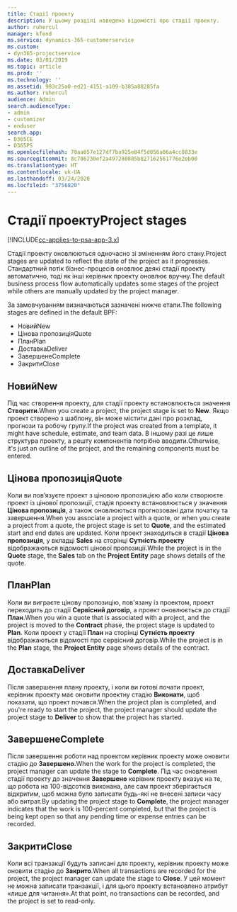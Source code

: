 ```yaml
---
title: Стадії проекту
description: У цьому розділі наведено відомості про стадії проекту.
author: ruhercul
manager: kfend
ms.service: dynamics-365-customerservice
ms.custom:
- dyn365-projectservice
ms.date: 03/01/2019
ms.topic: article
ms.prod: ''
ms.technology: ''
ms.assetid: 983c25a0-ed21-4151-a109-b385a88285fa
ms.author: ruhercul
audience: Admin
search.audienceType:
- admin
- customizer
- enduser
search.app:
- D365CE
- D365PS
ms.openlocfilehash: 70aa057e127df7ba925e84f5d056a06a4cc8833e
ms.sourcegitcommit: 8c786230ef2a497280885b827162561776e2eb00
ms.translationtype: HT
ms.contentlocale: uk-UA
ms.lasthandoff: 03/24/2020
ms.locfileid: "3756820"
---
```

# <a name="project-stages"></a><span data-ttu-id="a3f4b-103">Стадії проекту</span><span class="sxs-lookup"><span data-stu-id="a3f4b-103">Project stages</span></span> 

[!INCLUDE[cc-applies-to-psa-app-3.x](../includes/cc-applies-to-psa-app-3x.md)]

<span data-ttu-id="a3f4b-104">Стадії проекту оновлюються одночасно зі зміненням його стану.</span><span class="sxs-lookup"><span data-stu-id="a3f4b-104">Project stages are updated to reflect the state of the project as it progresses.</span></span> <span data-ttu-id="a3f4b-105">Стандартний потік бізнес-процесів оновлює деякі стадії проекту автоматично, тоді як інші керівник проекту оновлює вручну.</span><span class="sxs-lookup"><span data-stu-id="a3f4b-105">The default business process flow automatically updates some stages of the project while others are manually updated by the project manager.</span></span> 

<span data-ttu-id="a3f4b-106">За замовчуванням визначаються зазначені нижче етапи.</span><span class="sxs-lookup"><span data-stu-id="a3f4b-106">The following stages are defined in the default BPF:</span></span>

- <span data-ttu-id="a3f4b-107">Новий</span><span class="sxs-lookup"><span data-stu-id="a3f4b-107">New</span></span>
- <span data-ttu-id="a3f4b-108">Цінова пропозиція</span><span class="sxs-lookup"><span data-stu-id="a3f4b-108">Quote</span></span>
- <span data-ttu-id="a3f4b-109">План</span><span class="sxs-lookup"><span data-stu-id="a3f4b-109">Plan</span></span>
- <span data-ttu-id="a3f4b-110">Доставка</span><span class="sxs-lookup"><span data-stu-id="a3f4b-110">Deliver</span></span>
- <span data-ttu-id="a3f4b-111">Завершене</span><span class="sxs-lookup"><span data-stu-id="a3f4b-111">Complete</span></span>
- <span data-ttu-id="a3f4b-112">Закрити</span><span class="sxs-lookup"><span data-stu-id="a3f4b-112">Close</span></span> 

## <a name="new"></a><span data-ttu-id="a3f4b-113">Новий</span><span class="sxs-lookup"><span data-stu-id="a3f4b-113">New</span></span>

<span data-ttu-id="a3f4b-114">Під час створення проекту, для стадії проекту встановлюється значення **Створити**.</span><span class="sxs-lookup"><span data-stu-id="a3f4b-114">When you create a project, the project stage is set to **New**.</span></span> <span data-ttu-id="a3f4b-115">Якщо проект створено з шаблону, він може містити дані про розклад, прогнози та робочу групу.</span><span class="sxs-lookup"><span data-stu-id="a3f4b-115">If the project was created from a template, it might have schedule, estimate, and team data.</span></span> <span data-ttu-id="a3f4b-116">В іншому разі це лише структура проекту, а решту компонентів потрібно вводити.</span><span class="sxs-lookup"><span data-stu-id="a3f4b-116">Otherwise, it's just an outline of the project, and the remaining components must be entered.</span></span>

## <a name="quote"></a><span data-ttu-id="a3f4b-117">Цінова пропозиція</span><span class="sxs-lookup"><span data-stu-id="a3f4b-117">Quote</span></span>

<span data-ttu-id="a3f4b-118">Коли ви пов’язуєте проект з ціновою пропозицією або коли створюєте проект із цінової пропозиції, стадія проекту встановлюється у значення **Цінова пропозиція**, а також оновлюються прогнозовані дати початку та завершення.</span><span class="sxs-lookup"><span data-stu-id="a3f4b-118">When you associate a project with a quote, or when you create a project from a quote, the project stage is set to **Quote**, and the estimated start and end dates are updated.</span></span> <span data-ttu-id="a3f4b-119">Коли проект знаходиться в стадії **Цінова пропозиція**, у вкладці **Sales** на сторінці **Сутність проекту** відображаються відомості цінової пропозиції.</span><span class="sxs-lookup"><span data-stu-id="a3f4b-119">While the project is in the **Quote** stage, the **Sales** tab on the **Project Entity** page shows details of the quote.</span></span>

## <a name="plan"></a><span data-ttu-id="a3f4b-120">План</span><span class="sxs-lookup"><span data-stu-id="a3f4b-120">Plan</span></span>

<span data-ttu-id="a3f4b-121">Коли ви виграєте цінову пропозицію, пов'язану із проектом, проект переходить до стадії **Сервісний договір**, а проект оновлюється до стадії **План**.</span><span class="sxs-lookup"><span data-stu-id="a3f4b-121">When you win a quote that is associated with a project, and the project is moved to the **Contract** phase, the project stage is updated to **Plan**.</span></span> <span data-ttu-id="a3f4b-122">Коли проект у стадії **План** на сторінці **Сутність проекту** відображаються відомості про сервісний договір.</span><span class="sxs-lookup"><span data-stu-id="a3f4b-122">While the project is in the **Plan** stage, the **Project Entity** page shows details of the contract.</span></span>

## <a name="deliver"></a><span data-ttu-id="a3f4b-123">Доставка</span><span class="sxs-lookup"><span data-stu-id="a3f4b-123">Deliver</span></span>

<span data-ttu-id="a3f4b-124">Після завершення плану проекту, і коли ви готові почати проект, керівник проекту має оновити проектну стадію **Виконати**, щоб показати, що проект почався.</span><span class="sxs-lookup"><span data-stu-id="a3f4b-124">When the project plan is completed, and you're ready to start the project, the project manager should update the project stage to **Deliver** to show that the project has started.</span></span>

## <a name="complete"></a><span data-ttu-id="a3f4b-125">Завершене</span><span class="sxs-lookup"><span data-stu-id="a3f4b-125">Complete</span></span> 

<span data-ttu-id="a3f4b-126">Після завершення роботи над проектом керівник проекту може оновити стадію до **Завершено.**</span><span class="sxs-lookup"><span data-stu-id="a3f4b-126">When the work for the project is completed, the project manager can update the stage to **Complete**.</span></span> <span data-ttu-id="a3f4b-127">Під час оновлення стадії проекту до значення **Завершено** керівник проекту вказує на те, що робота на 100-відсотків виконана, але сам проект зберігається відкритим, щоб можна було записати будь-які не внесені записи часу або витрат.</span><span class="sxs-lookup"><span data-stu-id="a3f4b-127">By updating the project stage to **Complete**, the project manager indicates that the work is 100-percent completed, but that the project is being kept open so that any pending time or expense entries can be recorded.</span></span>

## <a name="close"></a><span data-ttu-id="a3f4b-128">Закрити</span><span class="sxs-lookup"><span data-stu-id="a3f4b-128">Close</span></span>

<span data-ttu-id="a3f4b-129">Коли всі транзакції будуть записані для проекту, керівник проекту може оновити стадію до **Закрито**.</span><span class="sxs-lookup"><span data-stu-id="a3f4b-129">When all transactions are recorded for the project, the project manager can update the stage to **Close**.</span></span> <span data-ttu-id="a3f4b-130">У цей момент не можна записати транзакції, і для цього проекту встановлено атрибут «лише для читання».</span><span class="sxs-lookup"><span data-stu-id="a3f4b-130">At that point, no transactions can be recorded, and the project is set to read-only.</span></span>
